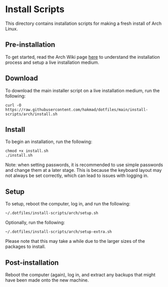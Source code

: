 # Install Scripts

This directory contains installation scripts for making a fresh install of Arch
Linux.

## Pre-installation

To get started, read the Arch Wiki page
[here](https://wiki.archlinux.org/title/Installation_guide) to understand the
installation process and setup a live installation medium.

## Download

To download the main installer script on a live installation medium, run the
following:

```
curl -O https://raw.githubusercontent.com/hakmad/dotfiles/main/install-scripts/arch/install.sh
```

## Install

To begin an installation, run the following:

```
chmod +x install.sh
./install.sh
```

Note: when setting passwords, it is recommended to use simple passwords and
change them at a later stage. This is because the keyboard layout may not
always be set correctly, which can lead to issues with logging in.

## Setup

To setup, reboot the computer, log in, and run the following:

```
~/.dotfiles/install-scripts/arch/setup.sh
```

Optionally, run the following:

```
~/.dotfiles/install-scripts/arch/setup-extra.sh
```

Please note that this may take a while due to the larger sizes of the packages
to install.

## Post-installation

Reboot the computer (again), log in, and extract any backups that might have
been made onto the new machine.
